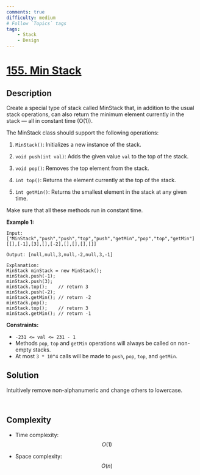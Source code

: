 ```yaml
---
comments: true
difficulty: medium
# Follow `Topics` tags
tags:
    - Stack
    - Design
---
```


# [155. Min Stack](https://leetcode.com/problems/min-stack/description/)

## Description

Create a special type of stack called MinStack that, in addition to the usual stack operations, can also return the minimum element currently in the stack — all in constant time (O(1)).

The MinStack class should support the following operations:

1. `MinStack()`: Initializes a new instance of the stack.

2. `void push(int val)`: Adds the given value `val` to the top of the stack.

3. `void pop()`: Removes the top element from the stack.

4. `int top()`: Returns the element currently at the top of the stack.

5. `int getMin()`: Returns the smallest element in the stack at any given time.

Make sure that all these methods run in constant time.


**Example 1:**
```
Input:
["MinStack","push","push","top","push","getMin","pop","top","getMin"]
[[],[-1],[3],[],[-2],[],[],[],[]]

Output: [null,null,3,null,-2,null,3,-1]

Explanation:
MinStack minStack = new MinStack();
minStack.push(-1);
minStack.push(3);
minStack.top();    // return 3
minStack.push(-2);
minStack.getMin(); // return -2
minStack.pop();
minStack.top();    // return 3
minStack.getMin(); // return -1
```

**Constraints:**

* `-231 <= val <= 231 - 1`
* Methods `pop`, `top` and `getMin` operations will always be called on non-empty stacks.
* At most `3 * 10^4` calls will be made to `push`, `pop`, `top`, and `getMin`.

## Solution

Intuitively remove non-alphanumeric and change others to lowercase.

```java
```

```python
```

## Complexity

- Time complexity: $$O(1)$$
<!-- Add time complexity here, e.g. $$O(n)$$ -->

- Space complexity: $$O(n)$$
<!-- Add space complexity here, e.g. $$O(n)$$ -->

